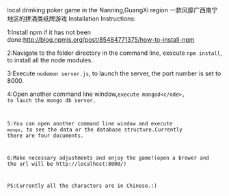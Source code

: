 local drinking poker game in the Nanning,GuangXi region
一款风靡广西南宁地区的拼酒类纸牌游戏
Installation Instructions:

1:Install npm if it has not been done:http://blog.npmjs.org/post/85484771375/how-to-install-npm 

2:Navigate to the folder directory in the command line, execute <code>npm install</code>, to install all the node modules.

3:Execute <code>nodemon server.js</code>, to launch the server, the port number is set to 8000.

4:Open another command line window,<code>execute mongod<c/ode>, to lauch the mongo db server.

5:You can open another command line window and execute <code>mongo</code>, to see the data or the database structure.Currently there are four documents.

6:Make necessary adjustments and enjoy the game!(open a brower and the url will be http://localhost:8000/)

PS:Currently all the characters are in Chinese.:)
